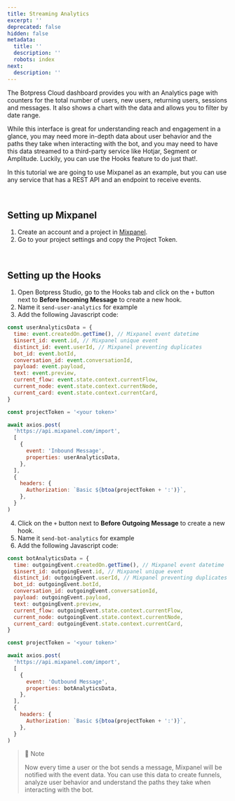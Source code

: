 ```yaml
---
title: Streaming Analytics
excerpt: ''
deprecated: false
hidden: false
metadata:
  title: ''
  description: ''
  robots: index
next:
  description: ''
---
```

The Botpress Cloud dashboard provides you with an Analytics page with counters for the total number of users, new users, returning users, sessions and messages. It also shows a chart with the data and allows you to filter by date range.

While this interface is great for understanding reach and engagement in a glance, you may need more in-depth data about user behavior and the paths they take when interacting with the bot, and you may need to have this data streamed to a third-party service like Hotjar, Segment or Amplitude. Luckily, you can use the Hooks feature to do just that!.

In this tutorial we are going to use Mixpanel as an example, but you can use any service that has a REST API and an endpoint to receive events.

<br />

## Setting up Mixpanel

1. Create an account and a project in [Mixpanel](https://mixpanel.com/).
2. Go to your project settings and copy the Project Token.

<br />

## Setting up the Hooks

1. Open Botpress Studio, go to the Hooks tab and click on the `+` button next to **Before Incoming Message** to create a new hook.
2. Name it `send-user-analytics` for example
3. Add the following Javascript code:

```js
const userAnalyticsData = {
  time: event.createdOn.getTime(), // Mixpanel event datetime
  $insert_id: event.id, // Mixpanel unique event
  distinct_id: event.userId, // Mixpanel preventing duplicates
  bot_id: event.botId,
  conversation_id: event.conversationId,
  payload: event.payload,
  text: event.preview,
  current_flow: event.state.context.currentFlow,
  current_node: event.state.context.currentNode,
  current_card: event.state.context.currentCard,
}

const projectToken = '<your token>'

await axios.post(
  'https://api.mixpanel.com/import',
  [
    {
      event: 'Inbound Message',
      properties: userAnalyticsData,
    },
  ],
  {
    headers: {
      Authorization: `Basic ${btoa(projectToken + ':')}`,
    },
  }
)
```

4. Click on the `+` button next to **Before Outgoing Message** to create a new hook.
5. Name it `send-bot-analytics` for example
6. Add the following Javascript code:

```js
const botAnalyticsData = {
  time: outgoingEvent.createdOn.getTime(), // Mixpanel event datetime
  $insert_id: outgoingEvent.id, // Mixpanel unique event
  distinct_id: outgoingEvent.userId, // Mixpanel preventing duplicates
  bot_id: outgoingEvent.botId,
  conversation_id: outgoingEvent.conversationId,
  payload: outgoingEvent.payload,
  text: outgoingEvent.preview,
  current_flow: outgoingEvent.state.context.currentFlow,
  current_node: outgoingEvent.state.context.currentNode,
  current_card: outgoingEvent.state.context.currentCard,
}

const projectToken = '<your token>'

await axios.post(
  'https://api.mixpanel.com/import',
  [
    {
      event: 'Outbound Message',
      properties: botAnalyticsData,
    },
  ],
  {
    headers: {
      Authorization: `Basic ${btoa(projectToken + ':')}`,
    },
  }
)
```

> 📘 Note
> 
> Now every time a user or the bot sends a message, Mixpanel will be notified with the event data. You can use this data to create funnels, analyze user behavior and understand the paths they take when interacting with the bot.